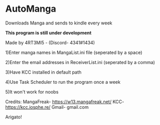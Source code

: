 # AutoManga
Downloads Manga and sends to kindle every week


**This program is still under development**


Made by 4RT3MI5 - (Discord- 4341#1434)


1)Enter manga names in MangaList.ini file (seperated by a space)

2)Enter the email addresses in ReceiverList.ini (seperated by a comma)

3)Have KCC installed in default path 

4)Use Task Scheduler to run the program once a week

5)It won't work for noobs



Credits:
MangaFreak- https://w13.mangafreak.net/
KCC- https://kcc.iosphe.re/
Gmail- gmail.com

Arigato!

